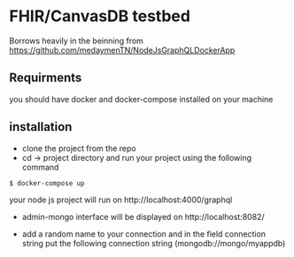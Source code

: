 # FHIR/CanvasDB testbed

Borrows heavily in the beinning from https://github.com/medaymenTN/NodeJsGraphQLDockerApp

## Requirments 

you should have docker and docker-compose installed on your machine 

## installation 

* clone the project from the repo 
* cd -> project directory and run your project using the following command 
 ```
 $ docker-compose up 
 ```
 your node js project will run on http://localhost:4000/graphql
 
 * admin-mongo interface will be displayed on http://localhost:8082/
 
 * add a random name to your connection and in the field connection string put the following connection string 
 (mongodb://mongo/myappdb)
